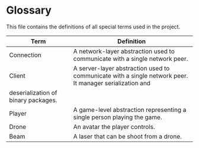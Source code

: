 # Glossary

This file contains the definitions of all special terms used in the project.

| Term | Definition |
| ---- | ---------- |
| Connection | A network-layer abstraction used to communicate with a single network peer. |
| Client | A server-layer abstraction used to communicate with a single network peer. It manager serialization and
deserialization of binary packages. |
| Player | A game-level abstraction representing a single person playing the game. |
| Drone | An avatar the player controls. |
| Beam | A laser that can be shoot from a drone. |

